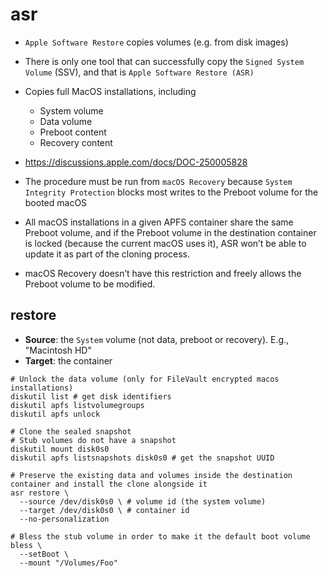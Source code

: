 # asr

- `Apple Software Restore` copies volumes (e.g. from disk images)
- There is only one tool that can successfully copy the `Signed System Volume` (SSV), and that is `Apple Software Restore (ASR)`
- Copies full MacOS installations, including
  - System volume
  - Data volume
  - Preboot content
  - Recovery content
- <https://discussions.apple.com/docs/DOC-250005828>

- The procedure must be run from `macOS Recovery` because `System Integrity Protection` blocks most writes to the Preboot volume for the booted macOS
- All macOS installations in a given APFS container share the same Preboot volume, and if the Preboot volume in the destination container is locked (because the current macOS uses it), ASR won’t be able to update it as part of the cloning process.
- macOS Recovery doesn’t have this restriction and freely allows the Preboot volume to be modified.

## restore

- **Source**: the `System` volume (not data, preboot or recovery). E.g., "Macintosh HD"
- **Target**: the container

```shell
# Unlock the data volume (only for FileVault encrypted macos installations)
diskutil list # get disk identifiers
diskutil apfs listvolumegroups
diskutil apfs unlock
```

```shell
# Clone the sealed snapshot
# Stub volumes do not have a snapshot
diskutil mount disk0s0
diskutil apfs listsnapshots disk0s0 # get the snapshot UUID
```

```shell
# Preserve the existing data and volumes inside the destination container and install the clone alongside it
asr restore \
  --source /dev/disk0s0 \ # volume id (the system volume)
  --target /dev/disk0s0 \ # container id
  --no-personalization

# Bless the stub volume in order to make it the default boot volume
bless \
  --setBoot \
  --mount "/Volumes/Foo"
```
